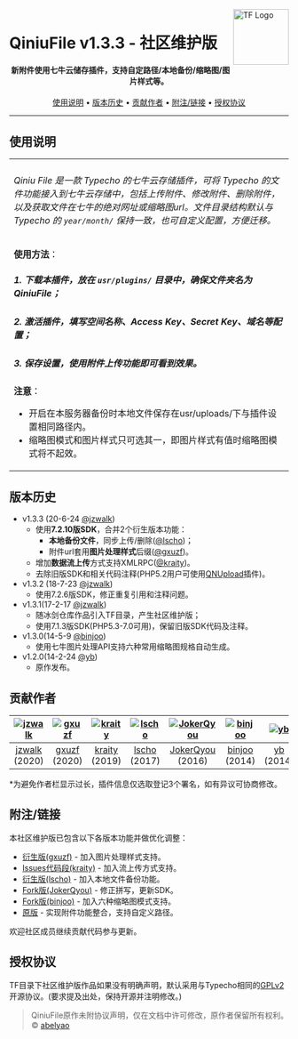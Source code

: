 <a href="https://github.com/typecho-fans/plugins">
    <img src="https://typecho-fans.github.io/text-logo.svg" alt="TF Logo" title="Typecho-Fans" align="right" height="100" />
</a>

QiniuFile v1.3.3 - 社区维护版
======================
<h4 align="center">新附件使用七牛云储存插件，支持自定路径/本地备份/缩略图/图片样式等。</h4>

<p align="center">
  <a href="#使用说明">使用说明</a> •
  <a href="#版本历史">版本历史</a> •
  <a href="#贡献作者">贡献作者</a> •
  <a href="#附注链接">附注/链接</a> •
  <a href="#授权协议">授权协议</a>
</p>

---

## 使用说明

<table>
<tr>
<td>

###### Qiniu File 是一款 Typecho 的七牛云存储插件，可将 Typecho 的文件功能接入到七牛云存储中，包括上传附件、修改附件、删除附件，以及获取文件在七牛的绝对网址或缩略图url。文件目录结构默认与 Typecho 的 `year/month/` 保持一致，也可自定义配置，方便迁移。

**使用方法**：
##### 1. 下载本插件，放在 `usr/plugins/` 目录中，确保文件夹名为 QiniuFile；
##### 2. 激活插件，填写空间名称、Access Key、Secret Key、域名等配置；
##### 3. 保存设置，使用附件上传功能即可看到效果。

**注意**：
* 开启在本服务器备份时本地文件保存在usr/uploads/下与插件设置相同路径内。
* 缩略图模式和图片样式只可选其一，即图片样式有值时缩略图模式将不起效。

</td>
</tr>
</table>

## 版本历史

 * v1.3.3 (20-6-24 [@jzwalk](https://github.com/jzwalk))
   * 使用**7.2.10版SDK**，合并2个衍生版本功能：
     * **本地备份文件**，同步上传/删除([@lscho](https://github.com/lscho))；
     * 附件url套用**图片处理样式**后缀([@gxuzf](https://github.com/gxuzf))。
   * 增加**数据流上传**方式支持XMLRPC([@kraity](https://github.com/kraity))。
   * 去除旧版SDK和相关代码注释(PHP5.2用户可使用[QNUpload](https://github.com/typecho-fans/plugins/tree/master/QNUpload)插件)。
 * v1.3.2 (18-7-23 [@jzwalk](https://github.com/jzwalk))
   * 使用7.2.6版SDK，修正重复引用和注释问题。
 * v1.3.1(17-2-17 [@jzwalk](https://github.com/jzwalk))
   * 随冰剑仓库作品引入TF目录，产生社区维护版；
   * 使用7.1.3版SDK(PHP5.3-7.0可用)，保留旧版SDK代码及注释。
 * v1.3.0(14-5-9 [@binjoo](https://github.com/binjoo))
   * 使用七牛图片处理API支持六种常用缩略图规格自动生成。
 * v1.2.0(14-2-24 [@yb](https://github.com/yb))
   * 原作发布。

## 贡献作者

[![jzwalk](https://avatars1.githubusercontent.com/u/252331?v=3&s=100)](https://github.com/jzwalk) | [![gxuzf](https://avatars1.githubusercontent.com/u/61103266?v=3&s=100)](https://github.com/gxuzf) | [![kraity](https://avatars1.githubusercontent.com/u/29883656?v=3&s=100)](https://github.com/kraity) | [![lscho](https://avatars1.githubusercontent.com/u/11583677?v=3&s=100)](https://github.com/lscho) | [![JokerQyou](https://avatars1.githubusercontent.com/u/1465267?v=3&s=100)](https://github.com/JokerQyou) | [![binjoo](https://avatars1.githubusercontent.com/u/219092?v=3&s=100)](https://github.com/binjoo) |[![yb](https://avatars1.githubusercontent.com/u/25887822?v=3&s=100)](https://github.com/yb)
:---:|:---:|:---:|:---:|:---:|:---:|:---:
[jzwalk](https://github.com/jzwalk) (2020) | [gxuzf](https://github.com/gxuzf) (2020) | [kraity](https://github.com/kraity) (2019)| [lscho](https://github.com/lscho) (2017)| [JokerQyou](https://github.com/JokerQyou) (2016)| [binjoo](https://github.com/binjoo) (2014)| [yb](https://github.com/yb) (2014)

*为避免作者栏显示过长，插件信息仅选取登记3个署名，如有异议可协商修改。

## 附注/链接

本社区维护版已包含以下各版本功能并做优化调整：

* [衍生版(gxuzf)](https://github.com/gxuzf/QiniuFile) - 加入图片处理样式支持。
* [Issues代码段(kraity)](https://github.com/yb/qiniu-file-for-typecho/issues/4) - 加入流上传方式支持。
* [衍生版(lscho)](https://github.com/lscho/QiniuFile_For_Typecho) - 加入本地文件备份功能。
* [Fork版(JokerQyou)](https://github.com/JokerQyou/Typecho-QiniuFile) - 修正拼写，更新SDK。
* [Fork版(binjoo)](https://github.com/binjoo/QiniuFile) - 加入六种缩略图模式支持。
* [原版](https://github.com/yb/qiniu-file-for-typecho) - 实现附件功能整合，支持自定义路径。

欢迎社区成员继续贡献代码参与更新。

## 授权协议

TF目录下社区维护版作品如果没有明确声明，默认采用与Typecho相同的[GPLv2](https://github.com/typecho/typecho/blob/master/LICENSE.txt)开源协议。(要求提及出处，保持开源并注明修改。)

> QiniuFile原作未附协议声明，仅在文档中许可修改，原作者保留所有权利。 © [abelyao](https://github.com/yaobo)
